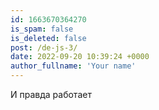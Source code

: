 ```yaml
---
id: 1663670364270
is_spam: false
is_deleted: false
post: /de-js-3/
date: 2022-09-20 10:39:24 +0000
author_fullname: 'Your name'
---
```


И правда работает
